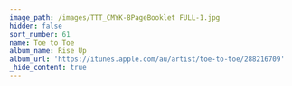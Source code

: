 ```yaml
---
image_path: /images/TTT_CMYK-8PageBooklet FULL-1.jpg
hidden: false
sort_number: 61
name: Toe to Toe
album_name: Rise Up
album_url: 'https://itunes.apple.com/au/artist/toe-to-toe/288216709'
_hide_content: true
---
```


